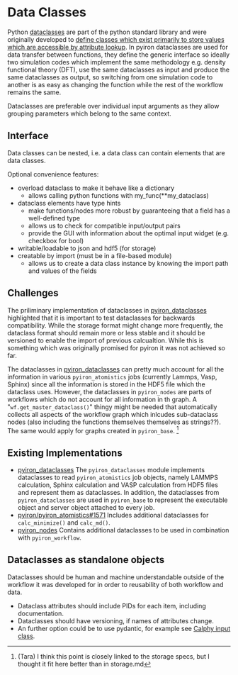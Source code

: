 # Data Classes
Python [dataclasses](https://docs.python.org/3/library/dataclasses.html) are part of the python standard library and were originally developed to  [define classes which exist primarily to store values which are accessible by attribute lookup](https://peps.python.org/pep-0557/#rationale). In pyiron dataclasses are used for data transfer between functions, they define the generic interface so ideally two simulation codes which implement the same methodology e.g. density functional theory (DFT), use the same dataclasses as input and produce the same dataclasses as output, so switching from one simulation code to another is as easy as changing the function while the rest of the workflow remains the same. 

Dataclasses are preferable over individual input arguments as they allow grouping parameters which belong to the same context. 

## Interface 
Data classes can be nested, i.e. a data class can contain elements that are data classes.

Optional convenience features:
- overload dataclass to make it behave like a dictionary
  - allows calling python functions with my_func(**my_dataclass)
- dataclass elements have type hints
  - make functions/nodes more robust by guaranteeing that a field has a well-defined type
  - allows us to check for compatible input/output pairs
  - provide the GUI with information about the optimal input widget (e.g. checkbox for bool) 
- writable/loadable to json and hdf5 (for storage)
- creatable by import (must be in a file-based module)
  - allows us to create a data class instance by knowing the import path and values of the fields

## Challenges
The priliminary implementation of dataclasses in [pyiron_dataclasses](https://github.com/pyiron/pyiron_dataclasses) highlighted that it is important to test dataclasses for backwards compatibility. While the storage format might change more frequently, the dataclass format should remain more or less stable and it should be versioned to enable the import of previous calcualtion. While this is something which was originally promised for pyiron it was not achieved so far.

The dataclasses in [pyiron_dataclasses](https://github.com/pyiron/pyiron_dataclasses) can pretty much account for all the information in various `pyiron_atomistics` jobs (currently Lammps, Vasp, Sphinx) since all the information is stored in the HDF5 file which the dataclass uses. However, the dataclasses in `pyiron_nodes` are parts of workflows which do not account for all information in th graph. A "`wf.get_master_dataclass()`" thingy might be needed that automatically collects all aspects of the workflow graph which inlcudes sub-dataclass nodes (also including the functions themselves themselves as strings??). The same would apply for graphs created in `pyiron_base`. [^1]

## Existing Implementations
* [pyiron_dataclasses](https://github.com/pyiron/pyiron_dataclasses) The `pyiron_dataclasses` module implements dataclasses to read `pyiron_atomistics` job objects, namely LAMMPS calculation, Sphinx calculation and VASP calculation from HDF5 files and represent them as dataclasses. In addition, the dataclasses from `pyiron_dataclasses` are used in `pyiron_base` to represent the executable object and server object attached to every job. 
* [pyiron/pyiron_atomistics#1571](https://github.com/pyiron/pyiron_atomistics/pull/1571) Includes additional dataclasses for `calc_minimize()` and `calc_md()`. 
* [pyiron_nodes](https://github.com/pyiron/pyiron_nodes/blob/main/pyiron_nodes/atomistic/calculator/data.py) Contains additional dataclasses to be used in combination with `pyiron_workflow`. 

## Dataclasses as standalone objects
Dataclasses should be human and machine understandable outside of the workflow it was developed for in order to reusability of both workflow and data. 
* Dataclass attributes should include PIDs for each item, including documentation.
* Dataclasses should have versioning, if names of attributes change.
* An further option could be to use pydantic, for example see [Calphy input class](https://github.com/ICAMS/calphy/blob/main/calphy/input.py).

[^1]: (Tara) I think this point is closely linked to the storage specs, but I thought it fit here better than in storage.md
